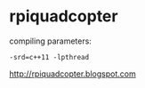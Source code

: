 rpiquadcopter
=============


compiling parameters:
```
-srd=c++11 -lpthread
```


http://rpiquadcopter.blogspot.com
